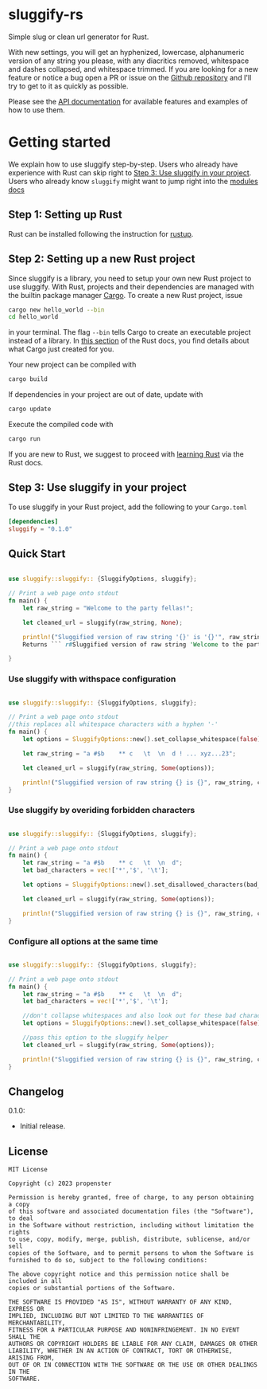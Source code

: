 # sluggify-rs
Simple slug or clean url generator for Rust.

With new settings, you will get an hyphenized, lowercase, alphanumeric version of any string you please, with any diacritics removed, whitespace and dashes collapsed, and whitespace trimmed. If you are looking for a new feature or
notice a bug open a PR or issue on the [Github repository](https://github.com/propenster/sluggify-rs) and I'll try
to get to it as quickly as possible.

[github]: https://github.com/propenster/sluggify-rs

Please see the [API documentation](https://docs.rs/sluggify) for available features and examples of how to use them.

 # Getting started

 We explain how to use sluggify step-by-step.
 Users who already have experience with Rust can skip right to [Step 3: Use sluggify in your project](https://docs.rs/sluggify/#step-3-use-sluggify-in-your-project).
 Users who already know `sluggify` might want to jump right into the [modules docs](https://docs.rs/sluggify/#modules)

 ## Step 1: Setting up Rust

 Rust can be installed following the instruction for [rustup](https://rustup.rs/).


 ## Step 2: Setting up a new Rust project

 Since sluggify is a library, you need to setup your own new Rust project to use sluggify.
 With Rust, projects and their dependencies are managed with the builtin package manager [Cargo](https://doc.rust-lang.org/cargo/index.html).
 To create a new Rust project, issue

 ```bash
 cargo new hello_world --bin
 cd hello_world
 ```
 in your terminal. The flag `--bin` tells Cargo to create an executable project instead of a library.
 In [this section](https://doc.rust-lang.org/nightly/book/hello-cargo.html#a-new-project) of the Rust docs, you find details about what Cargo just created for you.

 Your new project can be compiled with
 ```bash
 cargo build
 ```
 If dependencies in your project are out of date, update with
 ```bash
 cargo update
 ```
 Execute the compiled code with
 ```bash
 cargo run
 ```
 If you are new to Rust, we suggest to proceed with [learning Rust](https://www.rust-lang.org/learn) via the Rust docs.

 ## Step 3: Use sluggify in your project

 To use sluggify in your Rust project, add the following to your `Cargo.toml`

 ```toml
 [dependencies]
 sluggify = "0.1.0"
 ```


## Quick Start

```rust

use sluggify::sluggify:: {SluggifyOptions, sluggify};

// Print a web page onto stdout
fn main() {    
    let raw_string = "Welcome to the party fellas!";

    let cleaned_url = sluggify(raw_string, None); 

    println!("Sluggified version of raw string '{}' is '{}'", raw_string, cleaned_url);
    Returns ``` r#Sluggified version of raw string 'Welcome to the party fellas!' is 'welcome-to-the-party-fellas'r# ```

}
```

### Use sluggify with withspace configuration
```rust

use sluggify::sluggify:: {SluggifyOptions, sluggify};

// Print a web page onto stdout
//this replaces all whitespace characters with a hyphen '-'
fn main() {    
    let options = SluggifyOptions::new().set_collapse_whitespace(false); //it is true by new

    let raw_string = "a #$b    ** c   \t  \n  d ! ... xyz...23";

    let cleaned_url = sluggify(raw_string, Some(options)); 

    println!("Sluggified version of raw string {} is {}", raw_string, cleaned_url);
}

```

### Use sluggify by overiding forbidden characters
```rust

use sluggify::sluggify:: {SluggifyOptions, sluggify};

// Print a web page onto stdout
fn main() {    
    let raw_string = "a #$b    ** c   \t  \n  d";
    let bad_characters = vec!['*','$', '\t'];

    let options = SluggifyOptions::new().set_disallowed_characters(bad_characters);

    let cleaned_url = sluggify(raw_string, Some(options)); 

    println!("Sluggified version of raw string {} is {}", raw_string, cleaned_url);
}

```

### Configure all options at the same time
```rust

use sluggify::sluggify:: {SluggifyOptions, sluggify};

// Print a web page onto stdout
fn main() {    
    let raw_string = "a #$b    ** c   \t  \n  d";
    let bad_characters = vec!['*','$', '\t'];

    //don't collapse whitespaces and also look out for these bad characters...
    let options = SluggifyOptions::new().set_collapse_whitespace(false).set_disallowed_characters(chars);

    //pass this option to the sluggify helper
    let cleaned_url = sluggify(raw_string, Some(options)); 

    println!("Sluggified version of raw string {} is {}", raw_string, cleaned_url);
}

```


## Changelog

0.1.0:
 - Initial release.


## License
```
MIT License

Copyright (c) 2023 propenster

Permission is hereby granted, free of charge, to any person obtaining a copy
of this software and associated documentation files (the "Software"), to deal
in the Software without restriction, including without limitation the rights
to use, copy, modify, merge, publish, distribute, sublicense, and/or sell
copies of the Software, and to permit persons to whom the Software is
furnished to do so, subject to the following conditions:

The above copyright notice and this permission notice shall be included in all
copies or substantial portions of the Software.

THE SOFTWARE IS PROVIDED "AS IS", WITHOUT WARRANTY OF ANY KIND, EXPRESS OR
IMPLIED, INCLUDING BUT NOT LIMITED TO THE WARRANTIES OF MERCHANTABILITY,
FITNESS FOR A PARTICULAR PURPOSE AND NONINFRINGEMENT. IN NO EVENT SHALL THE
AUTHORS OR COPYRIGHT HOLDERS BE LIABLE FOR ANY CLAIM, DAMAGES OR OTHER
LIABILITY, WHETHER IN AN ACTION OF CONTRACT, TORT OR OTHERWISE, ARISING FROM,
OUT OF OR IN CONNECTION WITH THE SOFTWARE OR THE USE OR OTHER DEALINGS IN THE
SOFTWARE.
```